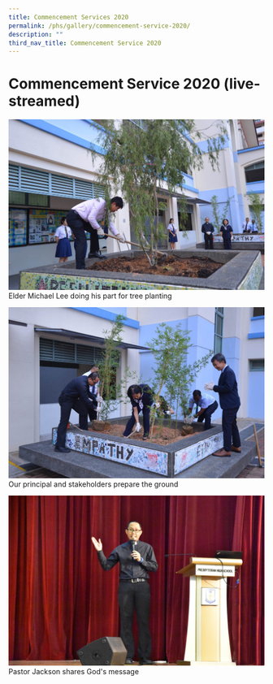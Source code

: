 ```yaml
---
title: Commencement Services 2020
permalink: /phs/gallery/commencement-service-2020/
description: ""
third_nav_title: Commencement Service 2020
---
```

# **Commencement Service 2020 (live-streamed)**

![](/images/6c26c359e_103484.jpg)
Elder Michael Lee doing his part for tree planting

![](/images/3ed1755f6_103486.jpg)
Our principal and stakeholders prepare the ground

![](/images/7364fb0f0_103491.jpg)
Pastor Jackson shares God's message
